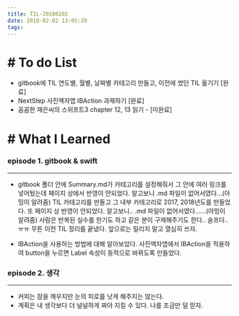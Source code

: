 ```yaml
---
title: TIL-20180202
date: 2018-02-02 13:05:29
tags: 
---
```


# # To do List

- gitbook에 TIL 연도별, 월별, 날짜별 카테고리 만들고, 이전에 썼던 TIL 옮기기 [완료]
- NextStep 사진액자앱 IBAction 과제하기 [완료]
- 꼼꼼한 재은씨의 스위프트3 chapter 12, 13 읽기 - [미완료]



# # What I Learned

### episode 1. gitbook & swift

---

- gitbook 폴더 안에 Summary.md가 카테고리를 설정해줘서 그 안에 여러 링크를 넣어뒀는데 페이지 상에서 반영이 안되었다.
알고보니 .md 파일이 없어서였다...(아밍이 알려줌)
TIL 카테고리를 만들고 그 내부 카테고리로 2017, 2018년도를 만들었다. 또 페이지 상 반영이 안되었다.
알고보니.. .md 파일이 없어서였다......(아밍이 알려줌)
사람은 반복된 실수를 한기도 하고 같은 분이 구제해주기도 한다.. 슬프다..ㅠㅠ
무튼 이전 TIL 정리를 끝냈다. 앞으로는 밀리지 말고 열심히 쓰자.

- IBAction을 사용하는 방법에 대해 알아보았다.
사진액자앱에서 IBAction을 적용하여 button을 누르면 Label 속성이 동적으로 바뀌도록 만들었다.


### episode 2. 생각

---

- 커피는 잠을 깨우지만 눈의 피로를 낫게 해주지는 않는다.
- 계획은 내 생각보다 더 널널하게 짜야 지킬 수 있다. 나를 조금만 덜 믿자.
